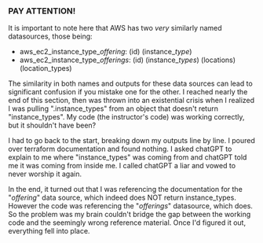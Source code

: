 ### PAY ATTENTION!

It is important to note here that AWS has two <i>very</i> similarly named datasources, those being:
- aws_ec2_instance_type_<i>offering</i>: (id) (instance_<i>type</i>)
- aws_ec2_instance_type_<i>offerings</i>: (id) (instance_<i>types</i>) (locations) (location_types)

The similarity in both names and outputs for these data sources can lead to significant confusion if you mistake one for the other.
I reached nearly the end of this section, then was thrown into an existential crisis when I realized I was pulling ".instance_types"
from an object that doesn't return "instance_types".  My code (the instructor's code) was working correctly, but it shouldn't have been?

I had to go back to the start, breaking down my outputs line by line.  I poured over terraform documentation and found nothing.
I asked chatGPT to explain to me where "instance_types" was coming from and chatGPT told me it was coming from inside me.  I called
chatGPT a liar and vowed to never worship it again.

In the end, it turned out that I was referencing the documentation for the "<i>offering</i>" data source, which indeed does NOT
return instance_types.  However the code was referencing the "<i>offerings</i>" datasource, which does.  So the problem was my brain
couldn't bridge the gap between the working code and the seemingly wrong reference material.  Once I'd figured it out, everything fell into place.

